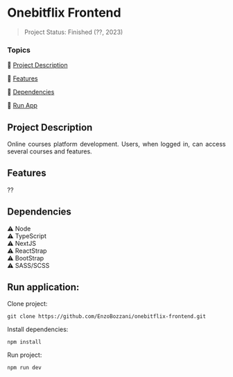 <h1>Onebitflix Frontend</h1>

> Project Status: Finished (??, 2023)

### Topics

:small_blue_diamond: [Project Description](#project-description)

:small_blue_diamond: [Features](#features)

:small_blue_diamond: [Dependencies](#dependencies)

:small_blue_diamond: [Run App](#run-application)

## Project Description

<p align="justify">
  Online courses platform development. Users, when logged in, can access several courses and features.
</p>

## Features

??

## Dependencies

:warning: Node
<br>
:warning: TypeScript
<br>
:warning: NextJS
<br>
:warning: ReactStrap
<br>
:warning: BootStrap
<br>
:warning: SASS/SCSS

## Run application:

Clone project:

```
git clone https://github.com/EnzoBozzani/onebitflix-frontend.git
```

Install dependencies:

```
npm install
```

Run project:

```
npm run dev
```
